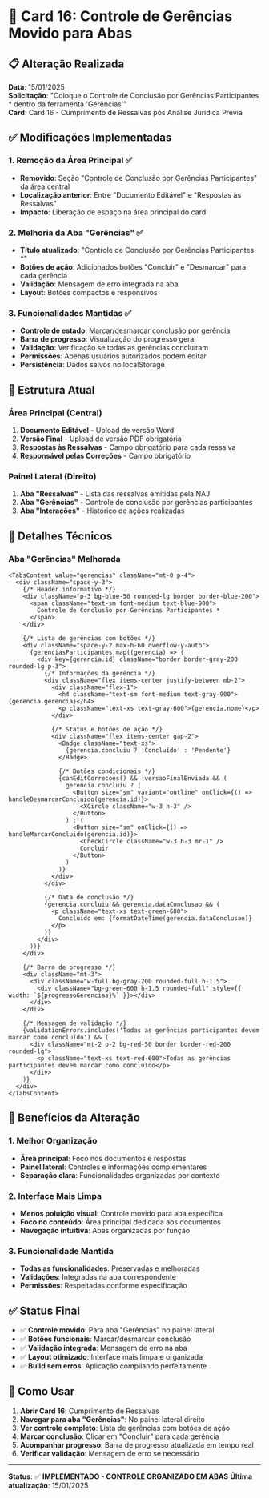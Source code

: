 # 🔄 Card 16: Controle de Gerências Movido para Abas

## 📋 Alteração Realizada

**Data**: 15/01/2025  
**Solicitação**: "Coloque o Controle de Conclusão por Gerências Participantes * dentro da ferramenta 'Gerências'"  
**Card**: Card 16 - Cumprimento de Ressalvas pós Análise Jurídica Prévia

## ✅ Modificações Implementadas

### 1. **Remoção da Área Principal** ✅
- **Removido**: Seção "Controle de Conclusão por Gerências Participantes" da área central
- **Localização anterior**: Entre "Documento Editável" e "Respostas às Ressalvas"
- **Impacto**: Liberação de espaço na área principal do card

### 2. **Melhoria da Aba "Gerências"** ✅
- **Título atualizado**: "Controle de Conclusão por Gerências Participantes *"
- **Botões de ação**: Adicionados botões "Concluir" e "Desmarcar" para cada gerência
- **Validação**: Mensagem de erro integrada na aba
- **Layout**: Botões compactos e responsivos

### 3. **Funcionalidades Mantidas** ✅
- **Controle de estado**: Marcar/desmarcar conclusão por gerência
- **Barra de progresso**: Visualização do progresso geral
- **Validação**: Verificação se todas as gerências concluíram
- **Permissões**: Apenas usuários autorizados podem editar
- **Persistência**: Dados salvos no localStorage

## 🎯 Estrutura Atual

### **Área Principal (Central)**
1. **Documento Editável** - Upload de versão Word
2. **Versão Final** - Upload de versão PDF obrigatória
3. **Respostas às Ressalvas** - Campo obrigatório para cada ressalva
4. **Responsável pelas Correções** - Campo obrigatório

### **Painel Lateral (Direito)**
1. **Aba "Ressalvas"** - Lista das ressalvas emitidas pela NAJ
2. **Aba "Gerências"** - Controle de conclusão por gerências participantes
3. **Aba "Interações"** - Histórico de ações realizadas

## 🔧 Detalhes Técnicos

### **Aba "Gerências" Melhorada**
```tsx
<TabsContent value="gerencias" className="mt-0 p-4">
  <div className="space-y-3">
    {/* Header informativo */}
    <div className="p-3 bg-blue-50 rounded-lg border border-blue-200">
      <span className="text-sm font-medium text-blue-900">
        Controle de Conclusão por Gerências Participantes *
      </span>
    </div>
    
    {/* Lista de gerências com botões */}
    <div className="space-y-2 max-h-60 overflow-y-auto">
      {gerenciasParticipantes.map((gerencia) => (
        <div key={gerencia.id} className="border border-gray-200 rounded-lg p-3">
          {/* Informações da gerência */}
          <div className="flex items-center justify-between mb-2">
            <div className="flex-1">
              <h4 className="text-sm font-medium text-gray-900">{gerencia.gerencia}</h4>
              <p className="text-xs text-gray-600">{gerencia.nome}</p>
            </div>
            
            {/* Status e botões de ação */}
            <div className="flex items-center gap-2">
              <Badge className="text-xs">
                {gerencia.concluiu ? 'Concluído' : 'Pendente'}
              </Badge>
              
              {/* Botões condicionais */}
              {canEditCorrecoes() && !versaoFinalEnviada && (
                gerencia.concluiu ? (
                  <Button size="sm" variant="outline" onClick={() => handleDesmarcarConcluido(gerencia.id)}>
                    <XCircle className="w-3 h-3" />
                  </Button>
                ) : (
                  <Button size="sm" onClick={() => handleMarcarConcluido(gerencia.id)}>
                    <CheckCircle className="w-3 h-3 mr-1" />
                    Concluir
                  </Button>
                )
              )}
            </div>
          </div>
          
          {/* Data de conclusão */}
          {gerencia.concluiu && gerencia.dataConclusao && (
            <p className="text-xs text-green-600">
              Concluído em: {formatDateTime(gerencia.dataConclusao)}
            </p>
          )}
        </div>
      ))}
    </div>
    
    {/* Barra de progresso */}
    <div className="mt-3">
      <div className="w-full bg-gray-200 rounded-full h-1.5">
        <div className="bg-green-600 h-1.5 rounded-full" style={{ width: `${progressoGerencias}%` }}></div>
      </div>
    </div>
    
    {/* Mensagem de validação */}
    {validationErrors.includes('Todas as gerências participantes devem marcar como concluído') && (
      <div className="mt-2 p-2 bg-red-50 border border-red-200 rounded-lg">
        <p className="text-xs text-red-600">Todas as gerências participantes devem marcar como concluído</p>
      </div>
    )}
  </div>
</TabsContent>
```

## 🎯 Benefícios da Alteração

### 1. **Melhor Organização**
- **Área principal**: Foco nos documentos e respostas
- **Painel lateral**: Controles e informações complementares
- **Separação clara**: Funcionalidades organizadas por contexto

### 2. **Interface Mais Limpa**
- **Menos poluição visual**: Controle movido para aba específica
- **Foco no conteúdo**: Área principal dedicada aos documentos
- **Navegação intuitiva**: Abas organizadas por função

### 3. **Funcionalidade Mantida**
- **Todas as funcionalidades**: Preservadas e melhoradas
- **Validações**: Integradas na aba correspondente
- **Permissões**: Respeitadas conforme especificação

## ✅ Status Final

- ✅ **Controle movido**: Para aba "Gerências" no painel lateral
- ✅ **Botões funcionais**: Marcar/desmarcar conclusão
- ✅ **Validação integrada**: Mensagem de erro na aba
- ✅ **Layout otimizado**: Interface mais limpa e organizada
- ✅ **Build sem erros**: Aplicação compilando perfeitamente

## 🎯 Como Usar

1. **Abrir Card 16**: Cumprimento de Ressalvas
2. **Navegar para aba "Gerências"**: No painel lateral direito
3. **Ver controle completo**: Lista de gerências com botões de ação
4. **Marcar conclusão**: Clicar em "Concluir" para cada gerência
5. **Acompanhar progresso**: Barra de progresso atualizada em tempo real
6. **Verificar validação**: Mensagem de erro se necessário

---
**Status**: ✅ **IMPLEMENTADO - CONTROLE ORGANIZADO EM ABAS**
**Última atualização**: 15/01/2025
